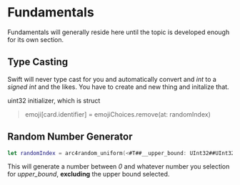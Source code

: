 # Fundamentals

Fundamentals will generally reside here until the topic is developed enough for its own section.

## Type Casting

Swift will never type cast for you and automatically convert and _int_ to a _signed int_ and the likes. You have to create and new thing and initalize that.

uint32 initializer, which is struct

> emoji[card.identifier] = emojiChoices.remove(at: randomIndex)

## Random Number Generator

```swift
let randomIndex = arc4random_uniform(<#T##__upper_bound: UInt32##UInt32#>)
```
    
This will generate a number between _0_ and whatever number you selection for _upper\_bound_, __excluding__ the upper bound selected.